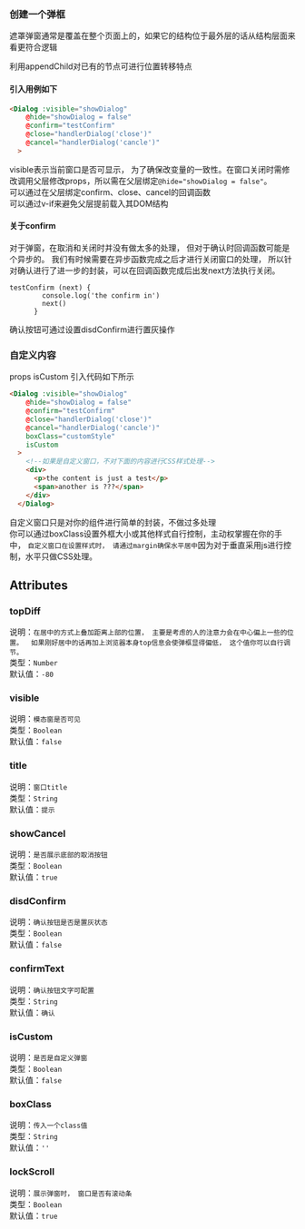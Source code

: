 ### 创建一个弹框

遮罩弹窗通常是覆盖在整个页面上的，如果它的结构位于最外层的话从结构层面来看更符合逻辑

利用appendChild对已有的节点可进行位置转移特点
<br/>


#### 引入用例如下
```html example
<Dialog :visible="showDialog"
    @hide="showDialog = false"
    @confirm="testConfirm"
    @close="handlerDialog('close')"
    @cancel="handlerDialog('cancle')"
  >
```
visible表示当前窗口是否可显示， 为了确保改变量的一致性。在窗口关闭时需修改调用父层修改props，所以需在父层绑定`@hide="showDialog = false"`。
<br/>
可以通过在父层绑定confirm、close、cancel的回调函数
<br/>
可以通过v-if来避免父层提前载入其DOM结构

#### 关于confirm
对于弹窗，在取消和关闭时并没有做太多的处理， 但对于确认时回调函数可能是个异步的。 我们有时候需要在异步函数完成之后才进行关闭窗口的处理， 所以针对确认进行了进一步的封装，可以在回调函数完成后出发next方法执行关闭。
```
testConfirm (next) {
        console.log('the confirm in')
        next()
      }
```
确认按钮可通过设置disdConfirm进行置灰操作

### 自定义内容
props isCustom
引入代码如下所示
```html example
<Dialog :visible="showDialog"
    @hide="showDialog = false"
    @confirm="testConfirm"
    @close="handlerDialog('close')"
    @cancel="handlerDialog('cancle')"
    boxClass="customStyle"
    isCustom
  >
    <!--如果是自定义窗口，不对下面的内容进行CSS样式处理-->
    <div>
      <p>the content is just a test</p>
      <span>another is ???</span>
    </div>
  </Dialog>
```
自定义窗口只是对你的组件进行简单的封装，不做过多处理
<br/>
你可以通过boxClass设置外框大小或其他样式自行控制，主动权掌握在你的手中， `自定义窗口在设置样式时， 请通过margin确保水平居中`因为对于垂直采用js进行控制，水平只做CSS处理。


## Attributes

### topDiff
说明：`在居中的方式上叠加距离上部的位置， 主要是考虑的人的注意力会在中心偏上一些的位置。 
如果刚好居中的话再加上浏览器本身top信息会使弹框显得偏低， 这个值你可以自行调节。`
<br/>
类型：`Number`
<br/>
默认值：`-80`

### visible
说明：`模态窗是否可见`
<br/>
类型：`Boolean`
<br/>
默认值：`false`

### title
说明：`窗口title`
<br/>
类型：`String`
<br/>
默认值：`提示`

### showCancel
说明：`是否展示底部的取消按钮`
<br/>
类型：`Boolean`
<br/>
默认值：`true`

### disdConfirm
说明：`确认按钮是否是置灰状态`
<br/>
类型：`Boolean`
<br/>
默认值：`false`

### confirmText
说明：`确认按钮文字可配置`
<br/>
类型：`String`
<br/>
默认值：`确认`

### isCustom
说明：`是否是自定义弹窗`
<br/>
类型：`Boolean`
<br/>
默认值：`false`

### boxClass
说明：`传入一个class值`
<br/>
类型：`String`
<br/>
默认值：`''`

### lockScroll
说明：`展示弹窗时， 窗口是否有滚动条`
<br/>
类型：`Boolean`
<br/>
默认值：`true`
